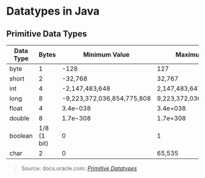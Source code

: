 # Datatypes in Java

## Primitive Data Types
| Data Type | Bytes | Minimum Value | Maximum Value | Default Value | Literal Suffix | 
| --------- | ----- | ------------- | ------------- | ------------- | -------------- |
| byte | 1 | -128 | 127 | 0 |  |  
| short | 2 | -32,768 | 32,767 | 0 |  |  
| int | 4 | -2,147,483,648 | 2,147,483,647 | 0 |  |  
| long | 8 | -9,223,372,036,854,775,808 | 9,223,372,036,854,775,807 | 0L |  |  
| float | 4 | 3.4e−038 | 3.4e+038 | 0.00f |  |  
| double | 8 | 1.7e−308 | 1.7e+308 | 0.00d |  |  
| boolean | 1/8 (1 bit) | 0 | 1 | false |  |  
| char | 2 | 0 | 65,535 | '\u0000' |  | 
> Source: docs.oracle.com: [_Primitive Datatypes_](https://docs.oracle.com/javase/tutorial/java/nutsandbolts/datatypes.html) <br />
